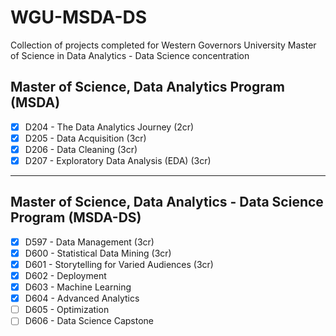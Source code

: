 # WGU-MSDA-DS
Collection of projects completed for Western Governors University Master of Science in Data Analytics - Data Science concentration

## Master of Science, Data Analytics Program (MSDA)
- [X] D204 - The Data Analytics Journey (2cr)
- [X] D205 - Data Acquisition (3cr)
- [X] D206 - Data Cleaning (3cr)
- [X] D207 - Exploratory Data Analysis (EDA) (3cr)

---

## Master of Science, Data Analytics - Data Science Program (MSDA-DS)
- [X] D597 - Data Management (3cr)
- [X] D600 - Statistical Data Mining (3cr)
- [X] D601 - Storytelling for Varied Audiences (3cr)
- [X] D602 - Deployment
- [X] D603 - Machine Learning
- [X] D604 - Advanced Analytics
- [ ] D605 - Optimization
- [ ] D606 - Data Science Capstone
